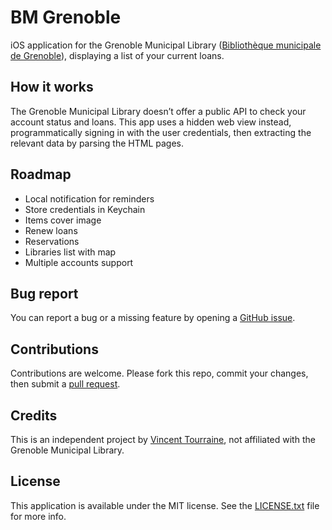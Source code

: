 # BM Grenoble

iOS application for the Grenoble Municipal Library ([Bibliothèque municipale de Grenoble](https://www.bm-grenoble.fr)), displaying a list of your current loans. 

## How it works

The Grenoble Municipal Library doesn’t offer a public API to check your account status and loans. This app uses a hidden web view instead, programmatically signing in with the user credentials, then extracting the relevant data by parsing the HTML pages.

## Roadmap

- Local notification for reminders
- Store credentials in Keychain
- Items cover image
- Renew loans
- Reservations
- Libraries list with map
- Multiple accounts support

## Bug report

You can report a bug or a missing feature by opening a [GitHub issue](https://github.com/vtourraine/bm-grenoble-ios/issues).

## Contributions

Contributions are welcome. Please fork this repo, commit your changes, then submit a [pull request](https://github.com/vtourraine/bm-grenoble-ios/pulls).

## Credits

This is an independent project by [Vincent Tourraine](https://www.vtourraine.net), not affiliated with the Grenoble Municipal Library.  

## License

This application is available under the MIT license. See the [LICENSE.txt](./LICENSE.txt) file for more info.
